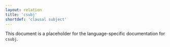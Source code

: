 ```yaml
---
layout: relation
title: 'csubj'
shortdef: 'clausal subject'
---
```


This document is a placeholder for the language-specific documentation
for `csubj`.